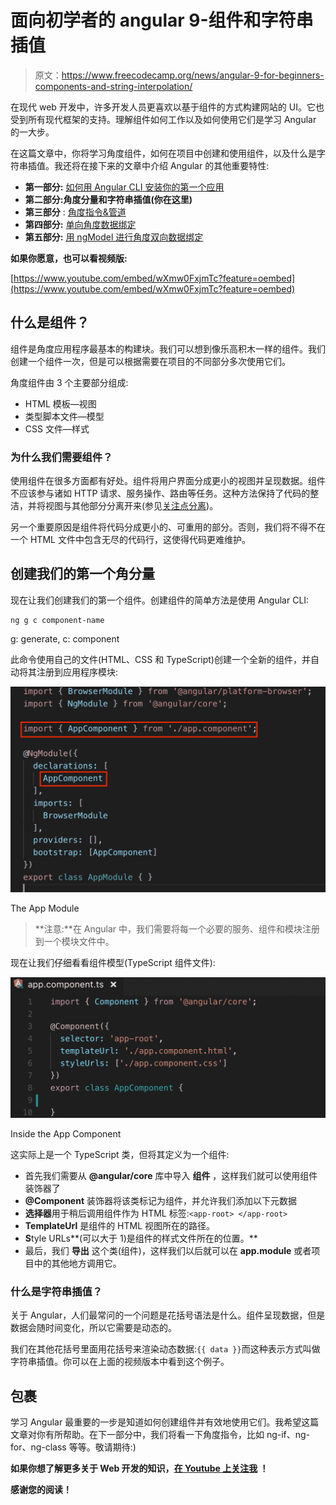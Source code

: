 # 面向初学者的 angular 9-组件和字符串插值

> 原文：<https://www.freecodecamp.org/news/angular-9-for-beginners-components-and-string-interpolation/>

在现代 web 开发中，许多开发人员更喜欢以基于组件的方式构建网站的 UI。它也受到所有现代框架的支持。理解组件如何工作以及如何使用它们是学习 Angular 的一大步。

在这篇文章中，你将学习角度组件，如何在项目中创建和使用组件，以及什么是字符串插值。我还将在接下来的文章中介绍 Angular 的其他重要特性:

*   **第一部分:** [如何用 Angular CLI 安装你的第一个应用](https://www.freecodecamp.org/news/angular-9-for-beginners-how-to-install-your-first-app-with-angular-cli/)
*   **第二部分:**角度分量和字符串插值**(你在这里)**
*   **第三部分** : [角度指令&管道](https://youtu.be/3-eJ-A9rFEU)
*   **第四部分:** [单向角度数据绑定](https://youtu.be/x_vtX3vvE8k)
*   **第五部分:** [用 ngModel 进行角度双向数据绑定](https://youtu.be/bKfbzpANUFE)

**如果你愿意，也可以看视频版:**

[https://www.youtube.com/embed/wXmw0FxjmTc?feature=oembed](https://www.youtube.com/embed/wXmw0FxjmTc?feature=oembed)

## 什么是组件？

组件是角度应用程序最基本的构建块。我们可以想到像乐高积木一样的组件。我们创建一个组件一次，但是可以根据需要在项目的不同部分多次使用它们。

角度组件由 3 个主要部分组成:

*   HTML 模板—视图
*   类型脚本文件—模型
*   CSS 文件—样式

### 为什么我们需要组件？

使用组件在很多方面都有好处。组件将用户界面分成更小的视图并呈现数据。组件不应该参与诸如 HTTP 请求、服务操作、路由等任务。这种方法保持了代码的整洁，并将视图与其他部分分离开来(参见[关注点分离](https://en.wikipedia.org/wiki/Separation_of_concerns))。

另一个重要原因是组件将代码分成更小的、可重用的部分。否则，我们将不得不在一个 HTML 文件中包含无尽的代码行，这使得代码更难维护。

## 创建我们的第一个角分量

现在让我们创建我们的第一个组件。创建组件的简单方法是使用 Angular CLI:

```
ng g c component-name
```

g: generate, c: component

此命令使用自己的文件(HTML、CSS 和 TypeScript)创建一个全新的组件，并自动将其注册到应用程序模块:

![Ekran-Resmi-2020-04-29-10.59.14](img/71c7e88d008708af72ff4cea7bbffa4a.png)

The App Module

> **注意:**在 Angular 中，我们需要将每一个必要的服务、组件和模块注册到一个模块文件中。

现在让我们仔细看看组件模型(TypeScript 组件文件):

![Ekran-Resmi-2020-04-29-10.57.59](img/0179901c63944ae6939f63e9376c5076.png)

Inside the App Component

这实际上是一个 TypeScript 类，但将其定义为一个组件:

*   首先我们需要从 ****@angular/core**** 库中导入 ****组件**** ，这样我们就可以使用组件装饰器了
*   ****@Component**** 装饰器将该类标记为组件，并允许我们添加以下元数据
*   **选择器**用于稍后调用组件作为 HTML 标签:`<app-root> </app-root>`
*   ****TemplateUrl**** 是组件的 HTML 视图所在的路径。
*   **S**tyle URLs**(可以大于 1)是组件的样式文件所在的位置。**
*   最后，我们 ****导出**** 这个类(组件)，这样我们以后就可以在 ****app.module**** 或者项目中的其他地方调用它。

### 什么是字符串插值？

关于 Angular，人们最常问的一个问题是花括号语法是什么。组件呈现数据，但是数据会随时间变化，所以它需要是动态的。

我们在其他花括号里面用花括号来渲染动态数据:`{{ data }}`而这种表示方式叫做字符串插值。你可以在上面的视频版本中看到这个例子。

## 包裹

学习 Angular 最重要的一步是知道如何创建组件并有效地使用它们。我希望这篇文章对你有所帮助。在下一部分中，我们将看一下角度指令，比如 ng-if、ng-for、ng-class 等等。敬请期待:)

****如果你想了解更多关于 Web 开发的知识，******[****在 Youtube 上关注我****](https://www.youtube.com/channel/UC1EgYPCvKCXFn8HlpoJwY3Q) ****！******

**感谢您的阅读！**